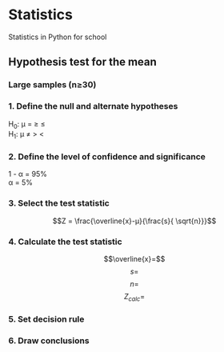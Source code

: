 # Statistics
Statistics in Python for school

## Hypothesis test for the mean
### Large samples (n≥30)

### 1. Define the null and alternate hypotheses
H<sub>0</sub>: µ = ≥ ≤  
H<sub>1</sub>: µ ≠ > <
### 2. Define the level of confidence and significance
1 - α = 95%  
α = 5%
### 3. Select the test statistic
$$Z = \frac{\overline{x}-µ}{\frac{s}{ \sqrt{n}}}$$ 
### 4. Calculate the test statistic
$$\overline{x}=$$
$$s=$$
$$n=$$
$$Z_{calc}=$$
### 5. Set decision rule
### 6. Draw conclusions